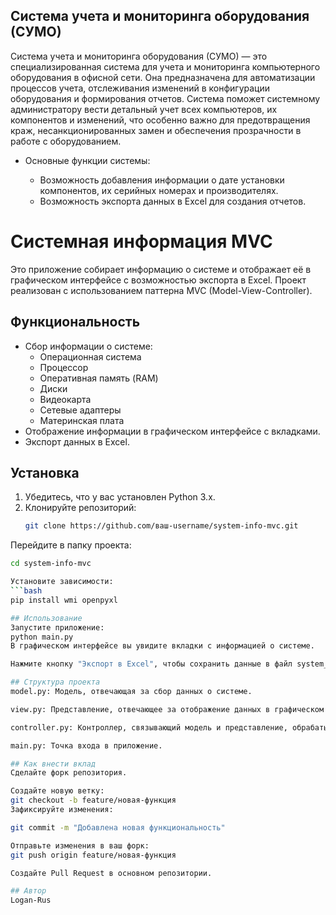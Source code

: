 ## Система учета и мониторинга оборудования (СУМО)
Система учета и мониторинга оборудования (СУМО) — это специализированная система для учета и мониторинга компьютерного оборудования в офисной сети. Она предназначена для автоматизации процессов учета, отслеживания изменений в конфигурации оборудования и формирования отчетов. Система поможет системному администратору вести детальный учет всех компьютеров, их компонентов и изменений, что особенно важно для предотвращения краж, несанкционированных замен и обеспечения прозрачности в работе с оборудованием.

- Основные функции системы:

  - Возможность добавления информации о дате установки компонентов, их серийных номерах и производителях.
  - Возможность экспорта данных в Excel для создания отчетов.

# Системная информация MVC

Это приложение собирает информацию о системе и отображает её в графическом интерфейсе с возможностью экспорта в Excel. Проект реализован с использованием паттерна MVC (Model-View-Controller).

## Функциональность

- Сбор информации о системе:
  - Операционная система
  - Процессор
  - Оперативная память (RAM)
  - Диски
  - Видеокарта
  - Сетевые адаптеры
  - Материнская плата
- Отображение информации в графическом интерфейсе с вкладками.
- Экспорт данных в Excel.

## Установка

1. Убедитесь, что у вас установлен Python 3.x.
2. Клонируйте репозиторий:
   ```bash
   git clone https://github.com/ваш-username/system-info-mvc.git

Перейдите в папку проекта:
```bash
cd system-info-mvc

Установите зависимости:
```bash
pip install wmi openpyxl

## Использование
Запустите приложение:
python main.py
В графическом интерфейсе вы увидите вкладки с информацией о системе.

Нажмите кнопку "Экспорт в Excel", чтобы сохранить данные в файл system_info.xlsx.

## Структура проекта
model.py: Модель, отвечающая за сбор данных о системе.

view.py: Представление, отвечающее за отображение данных в графическом интерфейсе.

controller.py: Контроллер, связывающий модель и представление, обрабатывающий действия пользователя.

main.py: Точка входа в приложение.

## Как внести вклад
Сделайте форк репозитория.

Создайте новую ветку:
git checkout -b feature/новая-функция
Зафиксируйте изменения:

git commit -m "Добавлена новая функциональность"

Отправьте изменения в ваш форк:
git push origin feature/новая-функция

Создайте Pull Request в основном репозитории.

## Автор
Logan-Rus














